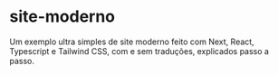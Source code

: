 # site-moderno
Um exemplo ultra simples de site moderno feito com Next, React, Typescript e Tailwind CSS, com e sem traduções, explicados passo a passo.

